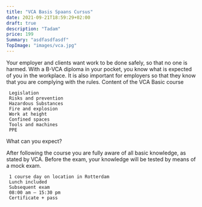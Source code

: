 ```yaml
---
title: "VCA Basis Spaans Cursus"
date: 2021-09-21T18:59:29+02:00
draft: true
description: "Tadam"
price: 199
Summary: "asdfasdfasdf"
TopImage: "images/vca.jpg"
---
```

Your employer and clients want work to be done safely, so that no one is harmed. With a B-VCA diploma in your pocket, you know what is expected of you in the workplace. It is also important for employers so that they know that you are complying with the rules.
Content of the VCA Basic course

     Legislation
     Risks and prevention
     Hazardous Substances
     Fire and explosion
     Work at height
     Confined spaces
     Tools and machines
     PPE

What can you expect?

After following the course you are fully aware of all basic knowledge, as stated by VCA. Before the exam, your knowledge will be tested by means of a mock exam.

     1 course day on location in Rotterdam
     Lunch included
     Subsequent exam
     08:00 am – 15:30 pm
     Certificate + pass